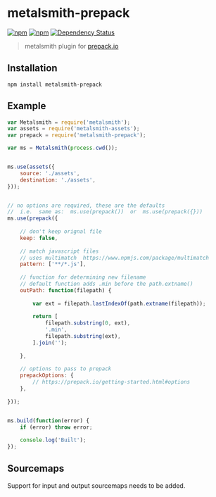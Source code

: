 # metalsmith-prepack

[![npm](https://img.shields.io/npm/v/metalsmith-prepack.svg)](https://www.npmjs.com/package/metalsmith-prepack)
[![npm](https://img.shields.io/npm/dm/metalsmith-prepack.svg)](https://www.npmjs.com/package/metalsmith-prepack)
[![Dependency Status](https://david-dm.org/ElijahKaytor/metalsmith-prepack.svg)](https://david-dm.org/ElijahKaytor/metalsmith-prepack)


> metalsmith plugin for [prepack.io](https://prepack.io/)


## Installation

```
npm install metalsmith-prepack
```

## Example

```js
var Metalsmith = require('metalsmith');
var assets = require('metalsmith-assets');
var prepack = require('metalsmith-prepack');

var ms = Metalsmith(process.cwd());


ms.use(assets({
    source: './assets',
    destination: './assets',
}));


// no options are required, these are the defaults
//  i.e.  same as:  ms.use(prepack())  or  ms.use(prepack({}))
ms.use(prepack({
    
    // don't keep orignal file
    keep: false,
    
    // match javascript files
    // uses multimatch  https://www.npmjs.com/package/multimatch
    pattern: ['**/*.js'],
    
    // function for determining new filename
    // default function adds .min before the path.extname()
    outPath: function(filepath) {
        
        var ext = filepath.lastIndexOf(path.extname(filepath));
        
        return [
            filepath.substring(0, ext),
            '.min',
            filepath.substring(ext),
        ].join('');
        
    },
    
    // options to pass to prepack
    prepackOptions: {
        // https://prepack.io/getting-started.html#options
    },
    
}));


ms.build(function(error) {
    if (error) throw error;
    
    console.log('Built');
});

```

## Sourcemaps

Support for input and output sourcemaps needs to be added.
